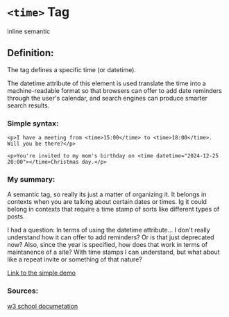# `<time>` Tag
inline semantic

## Definition:
The <time> tag defines a specific time (or datetime).

The datetime attribute of this element is used translate the time into a machine-readable format so that browsers can offer to add date reminders through the user's calendar, and search engines can produce smarter search results.

### Simple syntax:
```
<p>I have a meeting from <time>15:00</time> to <time>18:00</time>. Will you be there?</p>

<p>You're invited to my mom's birthday on <time datetime="2024-12-25 20:00"></time>Christmas day.</p>
```
### My summary:
A semantic tag, so really its just a matter of organizing it. It belongs in contexts when you are talking about certain dates or times. Ig it could belong in contexts that require a time stamp of sorts like different types of posts. 

I had a question:
In terms of using the datetime attribute... I don't really understand how it can offer to add reminders? Or is that just deprecated now? Also, since the year is specified, how does that work in terms of maintanence of a site? With time stamps I can understand, but what about like a repeat invite or something of that nature?

[Link to the simple demo](/time_tag/32-simple-demo.html)

### Sources:
[w3 school documetation](https://www.w3schools.com/tags/tag_time.asp)

